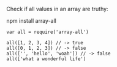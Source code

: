 Check if all values in an array are truthy:

npm install array-all

```
var all = require('array-all')

all([1, 2, 3, 4]) // -> true 
all([0, 1, 2, 3]) // -> false
all(['', 'hello', 'woah']) // -> false
all(['what a wonderful life')
```


